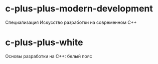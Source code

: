 # c-plus-plus-modern-development
Специализация Искусство разработки на современном C++

# c-plus-plus-white
Основы разработки на C++: белый пояс
